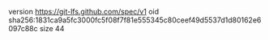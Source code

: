 version https://git-lfs.github.com/spec/v1
oid sha256:1831ca9a5fc3000fc5f08f7f81e555345c80ceef49d5537d1d80162e6097c88c
size 44
